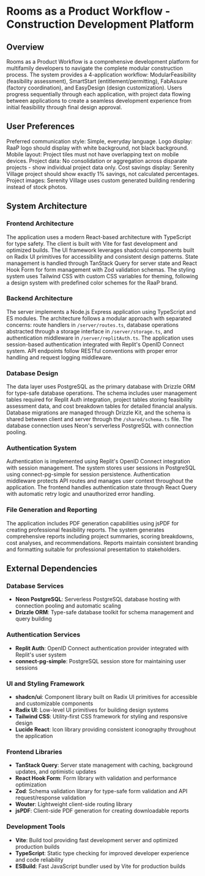 # Rooms as a Product Workflow - Construction Development Platform

## Overview

Rooms as a Product Workflow is a comprehensive development platform for multifamily developers to navigate the complete modular construction process. The system provides a 4-application workflow: ModularFeasibility (feasibility assessment), SmartStart (entitlement/permitting), FabAssure (factory coordination), and EasyDesign (design customization). Users progress sequentially through each application, with project data flowing between applications to create a seamless development experience from initial feasibility through final design approval.

## User Preferences

Preferred communication style: Simple, everyday language.
Logo display: RaaP logo should display with white background, not black background.
Mobile layout: Project tiles must not have overlapping text on mobile devices.
Project data: No consolidation or aggregation across disparate projects - show individual project data only.
Cost savings display: Serenity Village project should show exactly 1% savings, not calculated percentages.
Project images: Serenity Village uses custom generated building rendering instead of stock photos.

## System Architecture

### Frontend Architecture
The application uses a modern React-based architecture with TypeScript for type safety. The client is built with Vite for fast development and optimized builds. The UI framework leverages shadcn/ui components built on Radix UI primitives for accessibility and consistent design patterns. State management is handled through TanStack Query for server state and React Hook Form for form management with Zod validation schemas. The styling system uses Tailwind CSS with custom CSS variables for theming, following a design system with predefined color schemes for the RaaP brand.

### Backend Architecture
The server implements a Node.js Express application using TypeScript and ES modules. The architecture follows a modular approach with separated concerns: route handlers in `/server/routes.ts`, database operations abstracted through a storage interface in `/server/storage.ts`, and authentication middleware in `/server/replitAuth.ts`. The application uses session-based authentication integrated with Replit's OpenID Connect system. API endpoints follow RESTful conventions with proper error handling and request logging middleware.

### Database Design
The data layer uses PostgreSQL as the primary database with Drizzle ORM for type-safe database operations. The schema includes user management tables required for Replit Auth integration, project tables storing feasibility assessment data, and cost breakdown tables for detailed financial analysis. Database migrations are managed through Drizzle Kit, and the schema is shared between client and server through the `/shared/schema.ts` file. The database connection uses Neon's serverless PostgreSQL with connection pooling.

### Authentication System
Authentication is implemented using Replit's OpenID Connect integration with session management. The system stores user sessions in PostgreSQL using connect-pg-simple for session persistence. Authentication middleware protects API routes and manages user context throughout the application. The frontend handles authentication state through React Query with automatic retry logic and unauthorized error handling.

### File Generation and Reporting
The application includes PDF generation capabilities using jsPDF for creating professional feasibility reports. The system generates comprehensive reports including project summaries, scoring breakdowns, cost analyses, and recommendations. Reports maintain consistent branding and formatting suitable for professional presentation to stakeholders.

## External Dependencies

### Database Services
- **Neon PostgreSQL**: Serverless PostgreSQL database hosting with connection pooling and automatic scaling
- **Drizzle ORM**: Type-safe database toolkit for schema management and query building

### Authentication Services
- **Replit Auth**: OpenID Connect authentication provider integrated with Replit's user system
- **connect-pg-simple**: PostgreSQL session store for maintaining user sessions

### UI and Styling Framework
- **shadcn/ui**: Component library built on Radix UI primitives for accessible and customizable components
- **Radix UI**: Low-level UI primitives for building design systems
- **Tailwind CSS**: Utility-first CSS framework for styling and responsive design
- **Lucide React**: Icon library providing consistent iconography throughout the application

### Frontend Libraries
- **TanStack Query**: Server state management with caching, background updates, and optimistic updates
- **React Hook Form**: Form library with validation and performance optimization
- **Zod**: Schema validation library for type-safe form validation and API request/response validation
- **Wouter**: Lightweight client-side routing library
- **jsPDF**: Client-side PDF generation for creating downloadable reports

### Development Tools
- **Vite**: Build tool providing fast development server and optimized production builds
- **TypeScript**: Static type checking for improved developer experience and code reliability
- **ESBuild**: Fast JavaScript bundler used by Vite for production builds